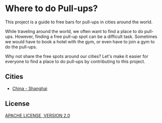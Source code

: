 # Where to do Pull-ups?

This project is a guide to free bars for pull-ups in cities around the world.

While traveling around the world, we often want to find a place to do pull-ups. However, finding a free pull-up spot can be a difficult task. Sometimes we would have to book a hotel with the gym, or even have to join a gym to do the pull-ups.

Why not share the free spots around our cities? Let's make it easier for everyone to find a place to do pull-ups by contributing to this project.

## Cities

* [China - Shanghai](china/shanghai/README.md)

## License

[APACHE LICENSE, VERSION 2.0](LICENSE)
